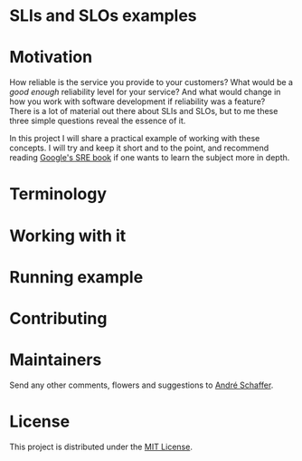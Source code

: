 # SLIs and SLOs examples

# Motivation
How reliable is the service you provide to your customers? What would be a _good enough_ reliability level for your service? And what would change in how you work with software development if reliability was a feature?  
There is a lot of material out there about SLIs and SLOs, but to me these three simple questions reveal the essence of it.  

In this project I will share a practical example of working with these concepts. I will try and keep it short and to the point, and recommend reading [Google's SRE book](https://sre.google/sre-book/service-level-objectives) if one wants to learn the subject more in depth.

# Terminology

# Working with it

# Running example

# Contributing

# Maintainers

Send any other comments, flowers and suggestions to [André Schaffer](https://github.com/andreschaffer).

# License
This project is distributed under the [MIT License](LICENSE).
